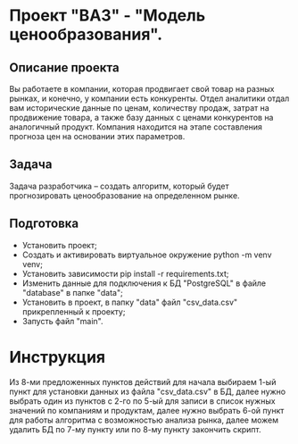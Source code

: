 # Проект "BA3" - "Модель ценообразования".

## Описание проекта

Вы работаете в компании, которая продвигает свой товар на разных рынках, и конечно, у компании есть конкуренты.
Отдел аналитики отдал вам исторические данные по ценам, количеству продаж, затрат на продвижение товара, а также базу 
данных с ценами конкурентов на аналогичный продукт. Компания находится на этапе составления прогноза цен на основании 
этих параметров.

## Задача

Задача разработчика – создать алгоритм, который будет прогнозировать ценообразование на определенном рынке.

## Подготовка

- Установить проект;
- Создать и активировать виртуальное окружение python -m venv venv;
- Установить зависимости pip install -r requirements.txt;
- Изменить данные для подключения к БД "PostgreSQL" в файле "database" в папке "data";
- Установить в проект, в папку "data" файл "csv_data.csv" прикрепленный к проекту;
- Запусть файл "main".

# Инструкция

Из 8-ми предложенных пунктов действий для начала выбираем 1-ый пункт для установки данных из файла "csv_data.csv" в
БД, далее нужно выбрать один из пунктов с 2-го по 5-ый для записи в список нужных значений по компаниям и продуктам,
далее нужно выбрать 6-ой пункт для работы алгоритма с возможностью анализа рынка, далее можем удалить БД по 7-му пункту
или по 8-му пункту закончить скрипт.
